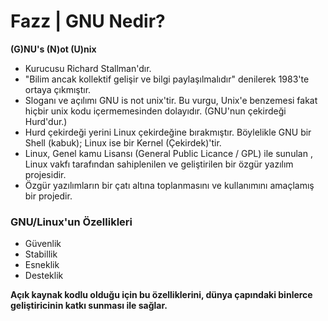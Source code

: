 # Fazz | GNU Nedir?

**(G)NU's (N)ot (U)nix**

* Kurucusu Richard Stallman'dır.
* "Bilim ancak kollektif gelişir ve bilgi paylaşılmalıdır" denilerek 1983'te ortaya çıkmıştır.
* Sloganı ve açılımı GNU is not unix'tir. Bu vurgu, Unix'e benzemesi fakat hiçbir unix kodu içermemesinden dolayıdır. (GNU'nun çekirdeği Hurd'dur.)
* Hurd çekirdeği yerini Linux çekirdeğine bırakmıştır. Böylelikle GNU bir Shell (kabuk); Linux ise bir Kernel (Çekirdek)'tir.
* Linux, Genel kamu Lisansı (General Public Licance / GPL) ile sunulan , Linux vakfı  tarafından sahiplenilen ve geliştirilen bir özgür yazılım projesidir.
* Özgür yazılımların bir çatı altına toplanmasını ve kullanımını amaçlamış bir projedir.  

<h3>GNU/Linux'un Özellikleri</h3>

* Güvenlik
* Stabillik
* Esneklik
* Desteklik

**Açık kaynak kodlu olduğu için bu özelliklerini, dünya çapındaki binlerce geliştiricinin katkı sunması ile sağlar.**

